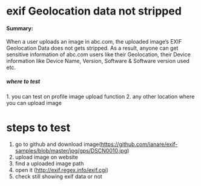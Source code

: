 # exif Geolocation data not stripped

<h4>Summary:</h4>
When a user uploads an image in abc.com, the uploaded image’s EXIF Geolocation Data does not gets stripped. As a result, anyone can get sensitive information of abc.com users like their Geolocation, their Device information like Device Name, Version, Software & Software version used etc.

<h5>where to test</h5>
1. you can test on profile image upload function
2. any other location where you can upload image

# steps to test

1. go to github and download image(https://github.com/ianare/exif-samples/blob/master/jpg/gps/DSCN0010.jpg)
2. upload image on website
3. find a uploaded image path 
4. open it (http://exif.regex.info/exif.cgi)
5. check still showing exif data or not


